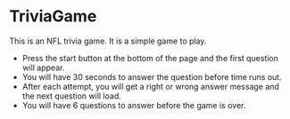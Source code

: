# TriviaGame
This is an NFL trivia game. It is a simple game to play. 

- Press the start button at the bottom of the page and the first question will appear. 
- You will have 30 seconds to answer the question before time runs out. 
- After each attempt, you will get a right or wrong answer message and the next question will load. 
- You will have 6 questions to answer before the game is over.
